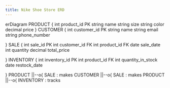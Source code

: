 ```yaml
---
title: Nike Shoe Store ERD
---
```

erDiagram 
PRODUCT { int product_id PK
        string name
        string size
        string color
        decimal price
} 
CUSTOMER { int customer_id PK
        string name
        string email
        string phone_number

} 
SALE { int sale_id PK
        int customer_id FK
        int product_id FK
        date sale_date
        int quantity
        decimal total_price

} 
INVENTORY { int inventory_id PK
        int product_id FK
        int quantity_in_stock
        date restock_date

}
PRODUCT ||--o{ SALE : makes
CUSTOMER ||--o{ SALE : makes
PRODUCT ||--o{ INVENTORY : tracks
